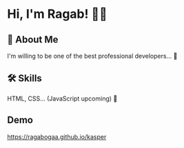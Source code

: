 
# Hi, I'm Ragab! 👋😀

## 🚀 About Me
I'm willing to be one of the best professional
 developers... 💪


## 🛠 Skills
 HTML, CSS... (JavaScript upcoming) 👀


## Demo

https://ragabogaa.github.io/kasper
